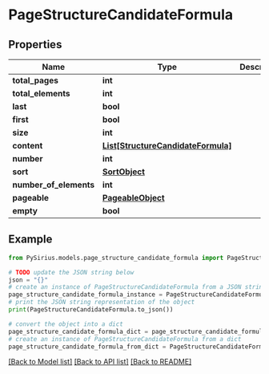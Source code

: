 # PageStructureCandidateFormula


## Properties

Name | Type | Description | Notes
------------ | ------------- | ------------- | -------------
**total_pages** | **int** |  | [optional] 
**total_elements** | **int** |  | [optional] 
**last** | **bool** |  | [optional] 
**first** | **bool** |  | [optional] 
**size** | **int** |  | [optional] 
**content** | [**List[StructureCandidateFormula]**](StructureCandidateFormula.md) |  | [optional] 
**number** | **int** |  | [optional] 
**sort** | [**SortObject**](SortObject.md) |  | [optional] 
**number_of_elements** | **int** |  | [optional] 
**pageable** | [**PageableObject**](PageableObject.md) |  | [optional] 
**empty** | **bool** |  | [optional] 

## Example

```python
from PySirius.models.page_structure_candidate_formula import PageStructureCandidateFormula

# TODO update the JSON string below
json = "{}"
# create an instance of PageStructureCandidateFormula from a JSON string
page_structure_candidate_formula_instance = PageStructureCandidateFormula.from_json(json)
# print the JSON string representation of the object
print(PageStructureCandidateFormula.to_json())

# convert the object into a dict
page_structure_candidate_formula_dict = page_structure_candidate_formula_instance.to_dict()
# create an instance of PageStructureCandidateFormula from a dict
page_structure_candidate_formula_from_dict = PageStructureCandidateFormula.from_dict(page_structure_candidate_formula_dict)
```
[[Back to Model list]](../README.md#documentation-for-models) [[Back to API list]](../README.md#documentation-for-api-endpoints) [[Back to README]](../README.md)


